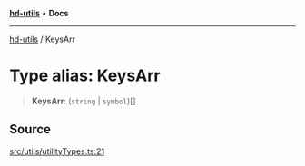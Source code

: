 [**hd-utils**](../README.md) • **Docs**

***

[hd-utils](../globals.md) / KeysArr

# Type alias: KeysArr

> **KeysArr**: (`string` \| `symbol`)[]

## Source

[src/utils/utilityTypes.ts:21](https://github.com/AhmadHddad/h-utils/blob/8e9e542f98b1a43a336ce585dc8666b21b0e894d/src/utils/utilityTypes.ts#L21)
